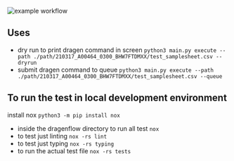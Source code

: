 ![example workflow](https://github.com/iCAN-PCM/dragenflow/actions/workflows/tests.yml/badge.svg)
## Uses
- dry run to print dragen command in screen
`python3 main.py execute --path ./path/210317_A00464_0300_BHW7FTDMXX/test_samplesheet.csv --dryrun`
- submit dragen command to queue
` python3 main.py execute --path ./path/210317_A00464_0300_BHW7FTDMXX/test_samplesheet.csv --queue `

## To run the test in local development environment
install nox `python3 -m pip install nox`
- inside the dragenflow directory to run all test `nox`
- to test just linting `nox -rs lint`
- to test just typing `nox -rs typing`
- to run the actual test file `nox -rs tests`
